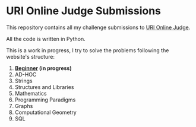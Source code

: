 # URI Online Judge Submissions
This repository contains all my challenge submissions to [URI Online Judge](https://www.urionlinejudge.com.br/judge/pt). 

All the code is written in Python.



This is a work in progress, I try to solve the problems following the website's structure:



1. **[Beginner](https://www.urionlinejudge.com.br/judge/en/problems/index/1) (in progress)**
2. AD-HOC
3. Strings
4. Structures and Libraries
5. Mathematics
6. Programming Paradigms
7. Graphs
8. Computational Geometry
9. SQL

